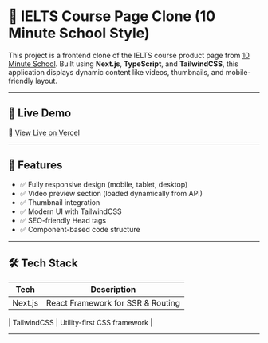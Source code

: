 # 🎯 IELTS Course Page Clone (10 Minute School Style)

This project is a frontend clone of the IELTS course product page from [10 Minute School](https://10minuteschool.com/product/ielts-course/). Built using **Next.js**, **TypeScript**, and **TailwindCSS**, this application displays dynamic content like videos, thumbnails, and mobile-friendly layout.

---

## 🚀 Live Demo

🔗 [View Live on Vercel]([https://your-vercel-link.vercel.app](https://tenminute-school.vercel.app/))

---

## 📌 Features

- ✅ Fully responsive design (mobile, tablet, desktop)
- ✅ Video preview section (loaded dynamically from API)
- ✅ Thumbnail integration
- ✅ Modern UI with TailwindCSS
- ✅ SEO-friendly Head tags
- ✅ Component-based code structure

---

## 🛠️ Tech Stack

| Tech           | Description                    |
|----------------|--------------------------------|
| Next.js        | React Framework for SSR & Routing |

| TailwindCSS    | Utility-first CSS framework     |


---



